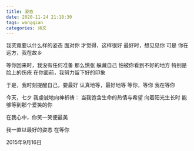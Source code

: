 ```yaml
---
title: 姿态
date: 2020-11-24 21:18:30
tags: wangqian
categories: 诗文
---
```

我究竟要以什么样的姿态
面对你
才觉得，这样很好
最好时，想见见你
可是
你在远方，我在故乡

等你回来时，我没有任何准备
那么慌张
躲藏自己
怕被你看到不好的地方
特别是脸上的伤疮
在你面前，我努力留下好的印象

于是，我时刻提醒自己，要最好
认真地等，最好地等
等你，等你
我在等你

今天，七夕
我虔诚地向神祈祷：
当我饱含生命的热情与希望
向着阳光生长时
能够等到那个爱笑的你

在我心中，你笑一笑便最美

我一直以最好的姿态
在等你

2015年9月16日
